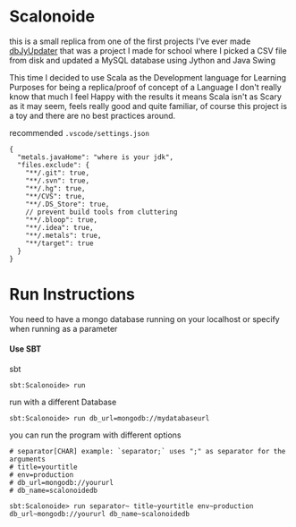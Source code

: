 # Scalonoide
this is a small replica from one of the first projects I've ever made [dbJyUpdater](https://github.com/AngelMunoz/dbJyUpdater)
that was a project I made for school where I picked a CSV file from disk and updated a MySQL database using Jython and Java Swing

This time I decided to use Scala as the Development language for Learning Purposes
for being a replica/proof of concept of a Language I don't really know that much I feel Happy with the results
it means Scala isn't as Scary as it may seem, feels really good and quite familiar, of course this project is a toy
and there are no best practices around.

recommended `.vscode/settings.json`

```json5
{
  "metals.javaHome": "where is your jdk",
  "files.exclude": {
    "**/.git": true,
    "**/.svn": true,
    "**/.hg": true,
    "**/CVS": true,
    "**/.DS_Store": true,
    // prevent build tools from cluttering
    "**/.bloop": true,
    "**/.idea": true,
    "**/.metals": true,
    "**/target": true
  }
}
```

# Run Instructions
You need to have a mongo database running on your localhost
or specify when running as a parameter

#### Use SBT
sbt
```
sbt:Scalonoide> run
```

run with a different Database
```
sbt:Scalonoide> run db_url=mongodb://mydatabaseurl
```

you can run the program with different options
```
# separator[CHAR] example: `separator;` uses ";" as separator for the arguments 
# title=yourtitle
# env=production
# db_url=mongodb://yoururl
# db_name=scalonoidedb

sbt:Scalonoide> run separator~ title~yourtitle env~production db_url~mongodb://yoururl db_name~scalonoidedb
```